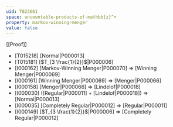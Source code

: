 ```yaml
---
uid: T023661
space: uncountable-products-of-mathbb{z}^+
property: markov-winning-menger
value: false
---
```

[[Proof]]

* [T015218] [Normal|P000013]
* [T015181] [$T_{3 \frac{1}{2}}$|P000006]
* [I000162] [Markov-Winning Menger|P000070] => [Winning Menger|P000069]
* [I000161] [Winning Menger|P000069] => [Menger|P000066]
* [I000158] [Menger|P000066] => [Lindelof|P000018]
* [I000030] ([Regular|P000011] + [Lindelof|P000018]) => [Normal|P000013]
* [I000035] [Completely Regular|P000012] => [Regular|P000011]
* [I000149] [$T_{3 \frac{1}{2}}$|P000006] => [Completely Regular|P000012]

